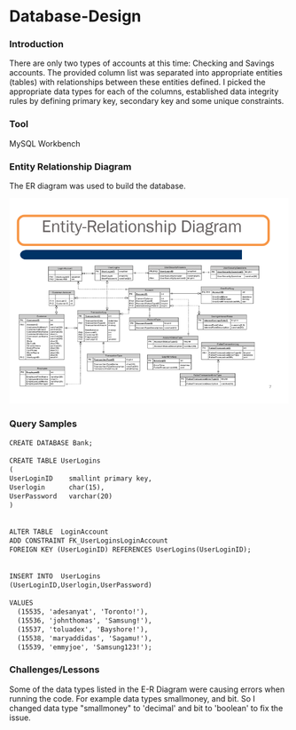 # Database-Design

### Introduction

There are only two types of accounts at this time: Checking and Savings accounts. The provided column list was separated into appropriate entities (tables) with relationships between these entities defined. 
I picked the appropriate data types for each of the columns, established data integrity rules by defining primary key, secondary key and some unique constraints.

### Tool

MySQL Workbench

### Entity Relationship Diagram
The ER diagram was used to build the database.

![alt text](Entity_Relationship_Diagram.PNG)

### Query Samples
```
CREATE DATABASE Bank; 

CREATE TABLE UserLogins
(
UserLoginID    smallint primary key,
Userlogin      char(15),
UserPassword   varchar(20)
)


ALTER TABLE  LoginAccount
ADD CONSTRAINT FK_UserLoginsLoginAccount
FOREIGN KEY (UserLoginID) REFERENCES UserLogins(UserLoginID);


INSERT INTO  UserLogins
(UserLoginID,Userlogin,UserPassword)

VALUES  
  (15535, 'adesanyat', 'Toronto!'), 
  (15536, 'johnthomas', 'Samsung!'), 
  (15537, 'toluadex', 'Bayshore!'), 
  (15538, 'maryaddidas', 'Sagamu!'), 
  (15539, 'emmyjoe', 'Samsung123!'); 
```


### Challenges/Lessons

Some of the data types listed in the E-R Diagram were causing errors when running the code. For example data types smallmoney, and bit.
So I changed data type "smallmoney" to 'decimal' and bit to 'boolean' to fix the issue.
